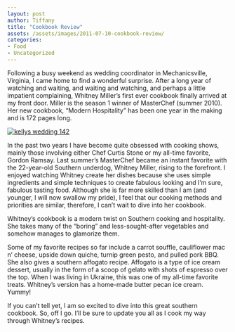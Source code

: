 ```yaml
---
layout: post
author: Tiffany
title: "Cookbook Review"
assets: /assets/images/2011-07-10-cookbook-review/
categories: 
- Food
- Uncategorized
---
```


Following a busy weekend as wedding coordinator in Mechanicsville, Virginia, I came home to find a wonderful surprise. After a long year of watching and waiting, and waiting and watching, and perhaps a little impatient complaining, Whitney Miller’s first ever cookbook finally arrived at my front door. Miller is the season 1 winner of MasterChef (summer 2010). Her new cookbook, “Modern Hospitality” has been one year in the making and is 172 pages long.

[![](jekyll_uploads/2011/07/kellys-wedding-142-575x464.jpg "kellys wedding 142")](http://www.sweetpeonies.com/2011/07/cookbook-review/kellys-wedding-142/)

In the past two years I have become quite obsessed with cooking shows, mainly those involving either Chef Curtis Stone or my all-time favorite, Gordon Ramsay. Last summer’s MasterChef became an instant favorite with the 22-year-old Southern underdog, Whitney Miller, rising to the forefront. I enjoyed watching Whitney create her dishes because she uses simple ingredients and simple techniques to create fabulous looking and I’m sure, fabulous tasting food. Although she is far more skilled than I am (and younger, I will now swallow my pride), I feel that our cooking methods and priorities are similar, therefore, I can’t wait to dive into her cookbook.

Whitney’s cookbook is a modern twist on Southern cooking and hospitality. She takes many of the “boring” and less-sought-after vegetables and somehow manages to glamorize them.

Some of my favorite recipes so far include a carrot souffle, cauliflower mac n’ cheese, upside down quiche, turnip green pesto, and pulled pork BBQ. She also gives a southern affogato recipe. Affogato is a type of ice cream dessert, usually in the form of a scoop of gelato with shots of espresso over the top. When I was living in Ukraine, this was one of my all-time favorite treats. Whitney’s version has a home-made butter pecan ice cream. Yummy!

If you can’t tell yet, I am so excited to dive into this great southern cookbook. So, off I go. I’ll be sure to update you all as I cook my way through Whitney’s recipes.